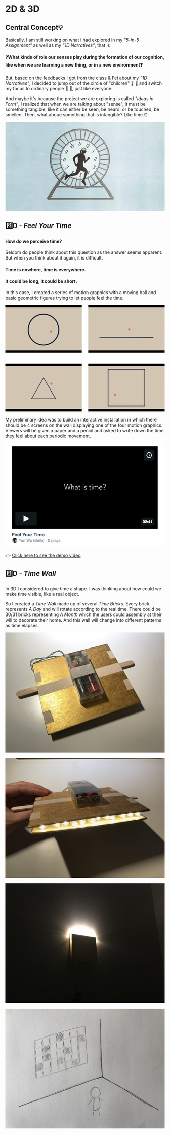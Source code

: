 # 2D & 3D
## Central Concept:bulb:

Basically, I am still working on what I had explored in my *"5-in-5 Assignment"* as well as my *"1D Narratives"*, that is

#### :question:What kinds of role our senses play during the formation of our cognition, like when we are learning a new thing, or in a new environment:question:

But, based on the feedbacks I got from the class & Fei about my *"1D Narratives"*, I decided to jump out of the circle of "children" :boy: :girl: and switch my focus to ordinary people :man: :woman:, just like everyone.

And maybe it's because the project we are exploring is called *"Ideas in Form"*, I realized that when we are talking about "sense", it must be something tangible, like it can either be seen, be heard, or be touched, be smelled. Then, what aboue something that is intangible? Like time.:alarm_clock:

![Img](pics/time.jpg)

## :two:D - *Feel Your Time* 

#### How do we perceive time?

Seldom do people think about this question as the answer seems apparent. But when you think about it again, it is difficult.

#### Time is nowhere, time is everywhere.

#### It could be long, it could be short.

In this case, I created a series of motion graphics with a moving ball and basic geometric figures trying to let people feel the time.

![Img](pics/4.jpg)

My preliminary idea was to build an interactive installation in which there should be 4 screens on the wall displaying one of the four motion graphics. Viewers will be given a paper and a pencil and asked to write down the time they feel about each periodic movement.

![Img](pics/video.png)

:point_right: [Click here to see the demo video](https://vimeo.com/234332936)

## :three:D - *Time Wall*

In 3D I considered to give time a shape. I was thinking about how could we make time visible, like a real object.

So I created a *Time Wall* made up of several *Time Bricks*. Every brick represents *A Day* and will rotate according to the real time. There could be 30/31 bricks representing *A Month* which the users could assembly at their will to decorate their home. And this wall will change into different patterns as time elapses.

![Img](pics/brick_1.jpg)

![Img](pics/brick_2.jpg)

![Img](pics/brick_light.jpg)

![Img](pics/wall_light.jpg)
